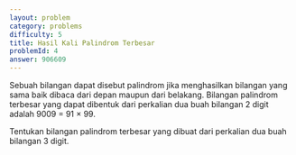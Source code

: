 ```yaml
---
layout: problem
category: problems
difficulty: 5
title: Hasil Kali Palindrom Terbesar
problemId: 4
answer: 906609
---
```

Sebuah bilangan dapat disebut palindrom jika menghasilkan bilangan yang sama baik dibaca dari depan maupun dari belakang. Bilangan palindrom terbesar yang dapat dibentuk dari perkalian dua buah bilangan 2 digit adalah 9009 = 91 × 99.

Tentukan bilangan palindrom terbesar yang dibuat dari perkalian dua buah bilangan 3 digit.
